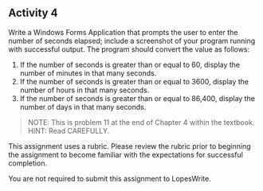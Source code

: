 Activity 4
----

Write a Windows Forms Application that prompts the user to enter the number of seconds elapsed; include a screenshot of your program running with successful output. The program should convert the value as follows:
1. If the number of seconds is greater than or equal to 60, display the number of minutes in that many seconds.
2. If the number of seconds is greater than or equal to 3600, display the number of hours in that many seconds.
3. If the number of seconds is greater than or equal to 86,400, display the number of days in that many seconds.
> NOTE: This is problem 11 at the end of Chapter 4 within the textbook.
> HINT: Read CAREFULLY.

This assignment uses a rubric. Please review the rubric prior to beginning the assignment to become familiar with the expectations for successful completion.

You are not required to submit this assignment to LopesWrite.